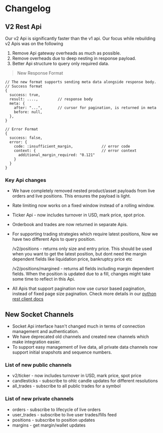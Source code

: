 # Changelog

## V2 Rest Api
Our v2 Api is significantly faster than the v1 api. Our focus while rebuilding v2 Apis was on the following

1. Remove Api gateway overheads as much as possible.
2. Remove overheads due to deep nesting in response payload.
3. Better Api structure to query only required data.

> New Response Format

```
// The new format supports sending meta data alongside response body. 
// Success format
{
  success: true,
  result: ....,         // response body
  meta: {
    after: "...",       // cursor for pagination, is returned in meta
    before: null,
  },
}

// Error Format
{
  success: false,
  error: {
    code: :insufficient_margin,             // error code
    context: {                              // error context
      additional_margin_required: "0.121"
    }
  }
}
```

### Key Api changes
- We have completely removed nested product/asset payloads from live orders and live positions. This ensures the payload is light.
- Rate limiting now works on a fixed window instead of a rolling window.
- Ticker Api - now includes turnover in USD, mark price, spot price.
- Orderbook and trades are now returned in separate Apis.
- For supporting trading strategies which require latest positions, Now we have two different Apis to query position. 
  
  /v2/positions - returns only size and entry price. This should be used when you want to get the latest position, but dont need the margin dependent fields like liquidation price, bankruptcy price etc

  /v2/positions/margined - returns all fields including margin dependent fields. When the position is updated due to a fill, changes might take some time to reflect in this Api.

- All Apis that support pagination now use cursor based pagination, instead of fixed page size pagination. Check more details in our [python rest client docs](https://github.com/delta-exchange/python-rest-client)


## New Socket Channels
- Socket Api interface hasn't changed much in terms of connection management and authentication. 
- We have deprecated old channels and created new channels which make integration easier. 
- To support easy management of live data, all private data channels now support initial snapshots and sequence numbers.

### List of new public channels
- v2/ticker - now includes turnover in USD, mark price, spot price
- candlesticks - subscribe to ohlc candle updates for different resolutions
- all_trades - subscribe to all public trades for a symbol

### List of new private channels
- orders - subscribe to lifecycle of live orders
- user_trades - subscribe to live user trades/fills feed
- positions - subscribe to position updates
- margins - get margin/wallet updates